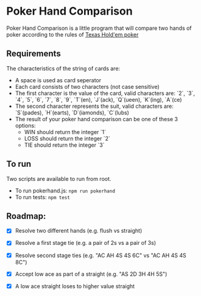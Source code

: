 <h1>Poker Hand Comparison</h1>

<p>
  Poker Hand Comparison is a little program that will compare two hands of poker
  according to the rules of
  <a href="https://en.wikipedia.org/wiki/Texas_hold_%27em#Hand_values"
    >Texas Hold'em poker</a
  >
</p>

<h2>Requirements</h2>
<p>
  The characteristics of the string of cards are:
</p>

<ul>
  <li>A space is used as card seperator</li>
  <li>Each card consists of two characters (not case sensitive)</li>
  <li>
    The first character is the value of the card, valid characters are: `2`,
    `3`, `4`, `5`, `6`, `7`, `8`, `9`, `T`(en), `J`(ack), `Q`(ueen), `K`(ing),
    `A`(ce)
  </li>
  <li>
    The second character represents the suit, valid characters are: `S`(pades),
    `H`(earts), `D`(iamonds), `C`(lubs)
  </li>
  <li>
    The result of your poker hand comparison can be one of these 3 options:
    <ul>
      <li>WIN should return the integer `1`</li>
      <li>
        LOSS should return the integer `2`
      </li>
      <li>TIE should return the integer `3`</li>
    </ul>
  </li>
</ul>

## To run 
Two scripts are available to run from root.

- To run pokerhand.js: `npm run pokerhand`
- To run tests: `npm test`

## Roadmap:
- [x] Resolve two different hands (e.g. flush vs straight)
- [x] Resolve a first stage tie (e.g. a pair of 2s vs a pair of 3s)
- [x] Resolve second stage ties (e.g. "AC AH 4S 4S 6C" vs "AC AH 4S 4S 8C")
- [x] Accept low ace as part of a straight (e.g. "AS 2D 3H 4H 5S") 
- [x] A low ace straight loses to higher value straight

